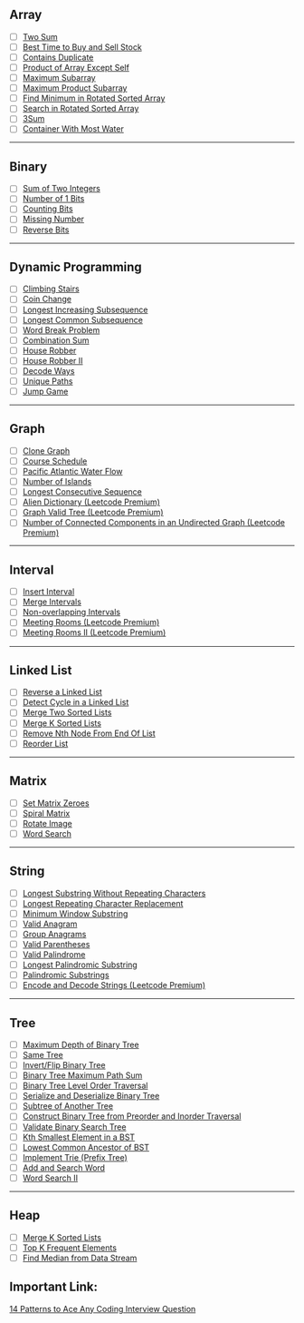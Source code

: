
## Array

-  [ ] [Two Sum](https://leetcode.com/problems/two-sum/)
-  [ ] [Best Time to Buy and Sell Stock](https://leetcode.com/problems/best-time-to-buy-and-sell-stock/)
-  [ ] [Contains Duplicate](https://leetcode.com/problems/contains-duplicate/)
-  [ ] [Product of Array Except Self](https://leetcode.com/problems/product-of-array-except-self/)
-  [ ] [Maximum Subarray](https://leetcode.com/problems/maximum-subarray/)
-  [ ] [Maximum Product Subarray](https://leetcode.com/problems/maximum-product-subarray/)
-  [ ] [Find Minimum in Rotated Sorted Array](https://leetcode.com/problems/find-minimum-in-rotated-sorted-array/)
-  [ ] [Search in Rotated Sorted Array](https://leetcode.com/problems/search-in-rotated-sorted-array/)
-  [ ] [3Sum](https://leetcode.com/problems/3sum/)
-  [ ] [Container With Most Water](https://leetcode.com/problems/container-with-most-water/)

---

## Binary

- [ ] [Sum of Two Integers](https://leetcode.com/problems/sum-of-two-integers/)
- [ ] [Number of 1 Bits](https://leetcode.com/problems/number-of-1-bits/)
- [ ] [Counting Bits](https://leetcode.com/problems/counting-bits/)
- [ ] [Missing Number](https://leetcode.com/problems/missing-number/)
- [ ] [Reverse Bits](https://leetcode.com/problems/reverse-bits/)

---

## Dynamic Programming

- [ ] [Climbing Stairs](https://leetcode.com/problems/climbing-stairs/)
- [ ] [Coin Change](https://leetcode.com/problems/coin-change/)
- [ ] [Longest Increasing Subsequence](https://leetcode.com/problems/longest-increasing-subsequence/)
- [ ] [Longest Common Subsequence](https://leetcode.com/problems/longest-common-subsequence/)
- [ ] [Word Break Problem](https://leetcode.com/problems/word-break/)
- [ ] [Combination Sum](https://leetcode.com/problems/combination-sum-iv/)
- [ ] [House Robber](https://leetcode.com/problems/house-robber/)
- [ ] [House Robber II](https://leetcode.com/problems/house-robber-ii/)
- [ ] [Decode Ways](https://leetcode.com/problems/decode-ways/)
- [ ] [Unique Paths](https://leetcode.com/problems/unique-paths/)
- [ ] [Jump Game](https://leetcode.com/problems/jump-game/)

---

## Graph

- [ ] [Clone Graph](https://leetcode.com/problems/clone-graph/)
- [ ] [Course Schedule](https://leetcode.com/problems/course-schedule/)
- [ ] [Pacific Atlantic Water Flow](https://leetcode.com/problems/pacific-atlantic-water-flow/)
- [ ] [Number of Islands](https://leetcode.com/problems/number-of-islands/)
- [ ] [Longest Consecutive Sequence](https://leetcode.com/problems/longest-consecutive-sequence/)
- [ ] [Alien Dictionary (Leetcode Premium)](https://leetcode.com/problems/alien-dictionary/)
- [ ] [Graph Valid Tree (Leetcode Premium)](https://leetcode.com/problems/graph-valid-tree/)
- [ ] [Number of Connected Components in an Undirected Graph (Leetcode Premium)](https://leetcode.com/problems/number-of-connected-components-in-an-undirected-graph/)

---

## Interval

- [ ] [Insert Interval](https://leetcode.com/problems/insert-interval/)
- [ ] [Merge Intervals](https://leetcode.com/problems/merge-intervals/)
- [ ] [Non-overlapping Intervals](https://leetcode.com/problems/non-overlapping-intervals/)
- [ ] [Meeting Rooms (Leetcode Premium)](https://leetcode.com/problems/meeting-rooms/)
- [ ] [Meeting Rooms II (Leetcode Premium)](https://leetcode.com/problems/meeting-rooms-ii/)

---

## Linked List

-  [ ] [Reverse a Linked List](https://leetcode.com/problems/reverse-linked-list/)
-  [ ] [Detect Cycle in a Linked List](https://leetcode.com/problems/linked-list-cycle/)
-  [ ] [Merge Two Sorted Lists](https://leetcode.com/problems/merge-two-sorted-lists/)
-  [ ] [Merge K Sorted Lists](https://leetcode.com/problems/merge-k-sorted-lists/)
-  [ ] [Remove Nth Node From End Of List](https://leetcode.com/problems/remove-nth-node-from-end-of-list/)
-  [ ] [Reorder List](https://leetcode.com/problems/reorder-list/)

---

## Matrix

- [ ] [Set Matrix Zeroes](https://leetcode.com/problems/set-matrix-zeroes/)
- [ ] [Spiral Matrix](https://leetcode.com/problems/spiral-matrix/)
- [ ] [Rotate Image](https://leetcode.com/problems/rotate-image/)
- [ ] [Word Search](https://leetcode.com/problems/word-search/)

---

## String

- [ ] [Longest Substring Without Repeating Characters](https://leetcode.com/problems/longest-substring-without-repeating-characters/)
- [ ] [Longest Repeating Character Replacement](https://leetcode.com/problems/longest-repeating-character-replacement/)
- [ ] [Minimum Window Substring](https://leetcode.com/problems/minimum-window-substring/)
- [ ] [Valid Anagram](https://leetcode.com/problems/valid-anagram/)
- [ ] [Group Anagrams](https://leetcode.com/problems/group-anagrams/)
- [ ] [Valid Parentheses](https://leetcode.com/problems/valid-parentheses/)
- [ ] [Valid Palindrome](https://leetcode.com/problems/valid-palindrome/)
- [ ] [Longest Palindromic Substring](https://leetcode.com/problems/longest-palindromic-substring/)
- [ ] [Palindromic Substrings](https://leetcode.com/problems/palindromic-substrings/)
- [ ] [Encode and Decode Strings (Leetcode Premium)](https://leetcode.com/problems/encode-and-decode-strings/)

---

## Tree
-  [ ] [Maximum Depth of Binary Tree](https://leetcode.com/problems/maximum-depth-of-binary-tree/)
-  [ ] [Same Tree](https://leetcode.com/problems/same-tree/)
-  [ ] [Invert/Flip Binary Tree](https://leetcode.com/problems/invert-binary-tree/)
-  [ ] [Binary Tree Maximum Path Sum](https://leetcode.com/problems/binary-tree-maximum-path-sum/)
-  [ ] [Binary Tree Level Order Traversal](https://leetcode.com/problems/binary-tree-level-order-traversal/)
-  [ ] [Serialize and Deserialize Binary Tree](https://leetcode.com/problems/serialize-and-deserialize-binary-tree/)
-  [ ] [Subtree of Another Tree](https://leetcode.com/problems/subtree-of-another-tree/)
-  [ ] [Construct Binary Tree from Preorder and Inorder Traversal](https://leetcode.com/problems/construct-binary-tree-from-preorder-and-inorder-traversal/)
-  [ ] [Validate Binary Search Tree](https://leetcode.com/problems/validate-binary-search-tree/)
-  [ ] [Kth Smallest Element in a BST](https://leetcode.com/problems/kth-smallest-element-in-a-bst/)
-  [ ] [Lowest Common Ancestor of BST](https://leetcode.com/problems/lowest-common-ancestor-of-a-binary-search-tree/)
-  [ ] [Implement Trie (Prefix Tree)](https://leetcode.com/problems/implement-trie-prefix-tree/)
-  [ ] [Add and Search Word](https://leetcode.com/problems/add-and-search-word-data-structure-design/)
-  [ ] [Word Search II](https://leetcode.com/problems/word-search-ii/)

---

## Heap

-  [ ] [Merge K Sorted Lists](https://leetcode.com/problems/merge-k-sorted-lists/)
-  [ ] [Top K Frequent Elements](https://leetcode.com/problems/top-k-frequent-elements/)
-  [ ] [Find Median from Data Stream](https://leetcode.com/problems/find-median-from-data-stream/)

## Important Link:
[14 Patterns to Ace Any Coding Interview Question](https://hackernoon.com/14-patterns-to-ace-any-coding-interview-question-c5bb3357f6ed)